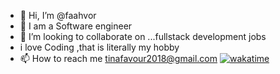 - 👋 Hi, I’m @faahvor
- 👀 I am a Software engineer
- 💞️ I’m looking to collaborate on ...fullstack development jobs
- i love Coding ,that is literally my hobby
- 📫 How to reach me tinafavour2018@gmail.com
[![wakatime](https://wakatime.com/badge/user/ca9961a0-dac3-425d-a861-4d6acefcda75.svg)](https://wakatime.com/@ca9961a0-dac3-425d-a861-4d6acefcda75)
<!---
faahvor/faahvor is a ✨ special ✨ repository because its `README.md` (this file) appears on your GitHub profile.
You can click the Preview link to take a look at your changes.
--->
